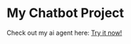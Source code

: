 # My Chatbot Project

Check out my ai agent here: [Try it now!](https://app.relevanceai.com/agents/d7b62b/fb555293-6267-4ba7-9a0b-d7c9da773311/02d9a09b-bc71-4fca-b8c2-a4862321ccfe/share?hide_tool_steps=false&hide_file_uploads=false&hide_conversation_list=false&bubble_style=agent&primary_color=%23685FFF&bubble_icon=pd%2Fchat&input_placeholder_text=Type+your+message...&hide_logo=false&hide_description=false)
